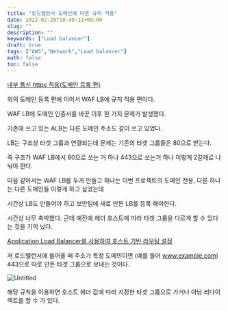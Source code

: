 ```yaml
---
title: "로드밸런서 도메인에 따른 규칙 적용"
date: 2022-02-28T18:49:11+09:00
slug: ""
description: ""
keywords: ["Load balancer"]
draft: true
tags: ["AWS","Network","Load balancer"]
math: false
toc: false
---
```


[내부 통신 https 적용(도메인 등록 편)](https://josephmjjo.github.io/blog/inside_network_https/) 

위의 도메인 등록 편에 이어서 WAF LB에 규칙 적용 편이다.

WAF LB에 도메인 인증서를 바꾼 이후 한 가지 문제가 발생했다.

기존에 쓰고 있는 ALB는 다른 도메인 주소도 같이 쓰고 있었다.

LB는 구조상 타겟 그룹과 연결되는데 문제는 기존의 타겟 그룹들은 80으로 받는다.

즉 구조가 WAF LB에서 80으로 쏘는 거 하나 443으로 쏘는거 하나 이렇게 2갈래로 나눠야 한다.

마음 같아서는 WAF LB를 두개 만들고 하나는 이번 프로젝트의 도메인 전용, 다른 하나는 다른 도메인들 이렇게 하고 싶었는데 

시간상 LB도 만들어야 하고 보안팀에 새로 만든 LB를 등록 해야한다.

시간상 너무 촉박했다. 근데 예전에 헤더 호스트에 따라 타겟 그룹을 다르게 할 수 있다는 것을 기억 났다.

[Application Load Balancer를 사용하여 호스트 기반 라우팅 설정](https://aws.amazon.com/ko/premiumsupport/knowledge-center/elb-configure-host-based-routing-alb/)

저 로드밸런서에 들어올 때 주소가 특정 도메민이면 (예를 들어 www.example.com) 443으로 따로 만든 타겟 그룹으로 보내는 것이다.

![Untitled](/img/lb_443_TG/Untitled.png)

해당 규칙을 이용하면 호스트 헤더 값에 따라 지정한 타겟 그룹으로 가거나 아님 리다이렉트를 할 수 가 있다.